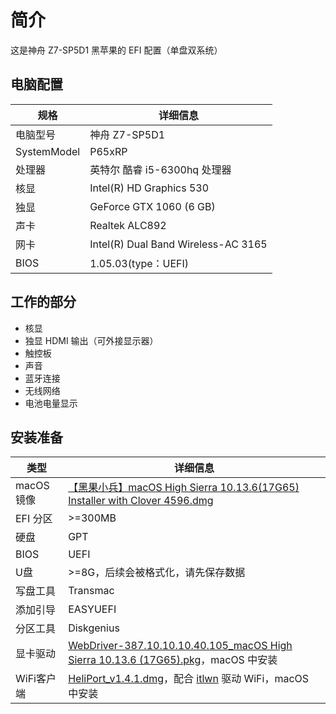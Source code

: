 # 简介

这是神舟 Z7-SP5D1 黑苹果的 EFI 配置（单盘双系统）

## 电脑配置

| 规格     | 详细信息                                     
| --- | ---
| 电脑型号 | 神舟 Z7-SP5D1
| SystemModel | P65xRP
| 处理器          | 英特尔 酷睿 i5-6300hq 处理器  
| 核显 | Intel(R) HD Graphics 530
| 独显 | GeForce GTX 1060 (6 GB)
| 声卡     | Realtek ALC892
| 网卡     | Intel(R) Dual Band Wireless-AC 3165
| BIOS               | 1.05.03(type：UEFI)


## 工作的部分

- 核显
- 独显 HDMI 输出（可外接显示器）
- 触控板
- 声音
- 蓝牙连接
- 无线网络
- 电池电量显示

## 安装准备
| 类型     | 详细信息
| --- | ---
|macOS 镜像|[【黑果小兵】macOS High Sierra 10.13.6(17G65) Installer with Clover 4596.dmg](https://blog.daliansky.net/macOS-High-Sierra-10.13.6-17G65-Release-Version-with-Clover-4596-original-mirror.html "【黑果小兵】macOS High Sierra 10.13.6(17G65) Installer with Clover 4596.dmg")
|EFI 分区|>=300MB
|硬盘| GPT
|BIOS|  UEFI
|U盘|>=8G，后续会被格式化，请先保存数据
|写盘工具|Transmac
|添加引导|EASYUEFI
|分区工具|Diskgenius
|显卡驱动|[WebDriver-387.10.10.10.40.105_macOS High Sierra 10.13.6 (17G65).pkg](https://drivers.softpedia.com/get/GRAPHICS-BOARD/NVIDIA/NVIDIA-Quadro-GeForce-Graphics-Driver-387-10-10-10-40-105-macOS-High-Sierra.shtml "WebDriver-387.10.10.10.40.105_macOS High Sierra 10.13.6 (17G65).pkg")，macOS 中安装
|WiFi客户端|[HeliPort_v1.4.1.dmg](https://github.com/OpenIntelWireless/HeliPort "HeliPort_v1.4.1.dmg")，配合 [itlwn](https://github.com/OpenIntelWireless/itlwm "itlwn") 驱动 WiFi，macOS 中安装
